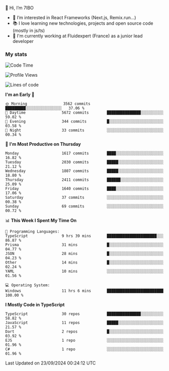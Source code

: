 👋 Hi, I’m 7IBO

- 👀 I’m interested in React Frameworks (Next.js, Remix.run...)
- 📚 I love learning new technologies, projects and open source code (mostly in js/ts)
- 💼 I'm currently working at Fluidexpert (France) as a junior lead developer

### My stats
<!--START_SECTION:waka-->
![Code Time](http://img.shields.io/badge/Code%20Time-776%20hrs%2022%20mins-blue)

![Profile Views](http://img.shields.io/badge/Profile%20Views-0-blue)

![Lines of code](https://img.shields.io/badge/From%20Hello%20World%20I%27ve%20Written-9.2%20million%20lines%20of%20code-blue)

**I'm an Early 🐤** 

```text
🌞 Morning                3562 commits        █████████░░░░░░░░░░░░░░░░   37.06 % 
🌆 Daytime                5672 commits        ███████████████░░░░░░░░░░   59.02 % 
🌃 Evening                344 commits         █░░░░░░░░░░░░░░░░░░░░░░░░   03.58 % 
🌙 Night                  33 commits          ░░░░░░░░░░░░░░░░░░░░░░░░░   00.34 % 
```
📅 **I'm Most Productive on Thursday** 

```text
Monday                   1617 commits        ████░░░░░░░░░░░░░░░░░░░░░   16.82 % 
Tuesday                  2030 commits        █████░░░░░░░░░░░░░░░░░░░░   21.12 % 
Wednesday                1807 commits        █████░░░░░░░░░░░░░░░░░░░░   18.80 % 
Thursday                 2411 commits        ██████░░░░░░░░░░░░░░░░░░░   25.09 % 
Friday                   1640 commits        ████░░░░░░░░░░░░░░░░░░░░░   17.06 % 
Saturday                 37 commits          ░░░░░░░░░░░░░░░░░░░░░░░░░   00.38 % 
Sunday                   69 commits          ░░░░░░░░░░░░░░░░░░░░░░░░░   00.72 % 
```


📊 **This Week I Spent My Time On** 

```text
💬 Programming Languages: 
TypeScript               9 hrs 39 mins       ██████████████████████░░░   86.87 % 
Prisma                   31 mins             █░░░░░░░░░░░░░░░░░░░░░░░░   04.77 % 
JSON                     28 mins             █░░░░░░░░░░░░░░░░░░░░░░░░   04.23 % 
Other                    14 mins             █░░░░░░░░░░░░░░░░░░░░░░░░   02.24 % 
YAML                     10 mins             ░░░░░░░░░░░░░░░░░░░░░░░░░   01.56 % 

💻 Operating System: 
Windows                  11 hrs 6 mins       █████████████████████████   100.00 % 
```

**I Mostly Code in TypeScript** 

```text
TypeScript               30 repos            ███████████████░░░░░░░░░░   58.82 % 
JavaScript               11 repos            █████░░░░░░░░░░░░░░░░░░░░   21.57 % 
Dart                     2 repos             █░░░░░░░░░░░░░░░░░░░░░░░░   03.92 % 
EJS                      1 repo              ░░░░░░░░░░░░░░░░░░░░░░░░░   01.96 % 
C#                       1 repo              ░░░░░░░░░░░░░░░░░░░░░░░░░   01.96 % 
```




 Last Updated on 23/09/2024 00:24:12 UTC
<!--END_SECTION:waka-->
